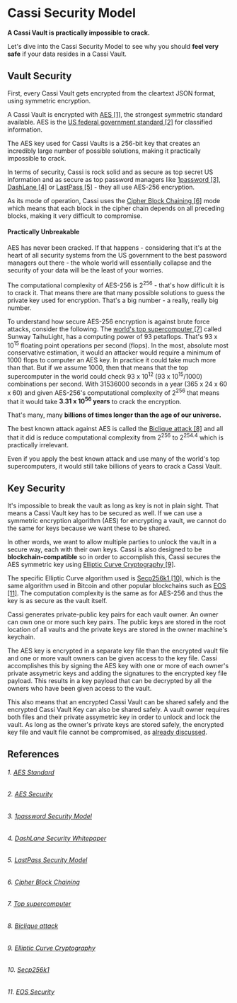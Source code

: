 # Cassi Security Model

**A Cassi Vault is practically impossible to crack.**

Let's dive into the Cassi Security Model to see why you should **feel very safe** if your data resides in a Cassi Vault.

## Vault Security

First, every Cassi Vault gets encrypted from the cleartext JSON format, using symmetric encryption.

A Cassi Vault is encrypted with [AES [1]](#aes-standard), the strongest symmetric standard available. AES is the [US federal government standard [2]](#aes-security) for classified information.

The AES key used for Cassi Vaults is a 256-bit key that creates an incredibly large number of possible solutions, making it practically impossible to crack.

In terms of security, Cassi is rock solid and as secure as top secret US information and as secure as top password managers like [1password [3]](#1password-security-model), [DashLane [4]](#dashlane-security-whitepaper) or [LastPass [5]](#lastpass-security-model) - they all use AES-256 encryption.

As its mode of operation, Cassi uses the [Cipher Block Chaining [6]](#cipher-block-chaining) mode which means that each block in the cipher chain depends on all preceding blocks, making it very difficult to compromise.

#### Practically Unbreakable

AES has never been cracked. If that happens - considering that it's at the heart of all security systems from the US government to the best password managers out there - the whole world will essentially collapse and the security of your data will be the least of your worries.

The computational complexity of AES-256 is 2<sup>256</sup> - that's how difficult it is to crack it. That means there are that many possible solutions to guess the private key used for encryption. That's a big number - a really, really big number.

To understand how secure AES-256 encryption is against brute force attacks, consider the following. The [world's top supercomputer [7]](#top-supercomputer) called Sunway TaihuLight, has a computing power of 93 petaflops. That's 93 x 10<sup>15</sup> floating point operations per second (flops). In the most, absolute most conservative estimation, it would an attacker would require a minimum of 1000 flops to computer an AES key. In practice it could take much more than that. But if we assume 1000, then that means that the top supercomputer in the world could check 93 x 10<sup>12</sup> (93 x 10<sup>15</sup>/1000) combinations per second. With 31536000 seconds in a year (365 x 24 x 60 x 60) and given AES-256's computational complexity of 2<sup>256</sup> that means that it would take **3.31 x 10<sup>56</sup> years** to crack the encryption.

That's many, many **billions of times longer than the age of our universe.**

The best known attack against AES is called the [Biclique attack [8]](#biclique-attack) and all that it did is reduce computational complexity from  2<sup>256</sup> to 2<sup>254.4</sup> which is practically irrelevant.

Even if you apply the best known attack and use many of the world's top supercomputers, it would still take billions of years to crack a Cassi Vault.

## Key Security

It's impossible to break the vault as long as key is not in plain sight. That means a Cassi Vault key has to be secured as well. If we can use a symmetric encryption algorithm (AES) for encrypting a vault, we cannot do the same for keys because we want these to be shared.

In other words, we want to allow multiple parties to unlock the vault in a secure way, each with their own keys. Cassi is also designed to be **blockchain-compatible** so in order to accomplish this, Cassi secures the AES symmetric key using [Elliptic Curve Cryptography [9]](#elliptic-curve-cryptography).

The specific Elliptic Curve algorithm used is [Secp256k1 [10]](#secp256k1), which is the same algorithm used in Bitcoin and other popular blockchains such as [EOS [11]](#eos-security). The computation complexity is the same as for AES-256 and thus the key is as secure as the vault itself.

Cassi generates private-public key pairs for each vault owner. An owner can own one or more such key pairs. The public keys are stored in the root location of all vaults and the private keys are stored in the owner machine's keychain.

The AES key is encrypted in a separate key file than the encrypted vault file and one or more vault owners can be given access to the key file. Cassi accomplishes this by signing the AES key with one or more of each owner's private assymetric keys and adding the signatures to the encrypted key file payload. This results in a key payload that can be decrypted by all the owners who have been given access to the vault.

This also means that an encrypted Cassi Vault can be shared safely and the encrypted Cassi Vault Key can also be shared safely. A vault owner requires both files and their private assymetric key in order to unlock and lock the vault. As long as the owner's private keys are stored safely, the encrypted key file and vault file cannot be compromised, as [already discussed](#practically-unbreakable).

## References

###### 1. [AES Standard](http://nvlpubs.nist.gov/nistpubs/FIPS/NIST.FIPS.197.pdf)
###### 2. [AES Security](https://en.wikipedia.org/wiki/Advanced_Encryption_Standard#Security)
###### 3. [1password Security Model](https://support.1password.com/1password-security/)
###### 4. [DashLane Security Whitepaper](https://www.dashlane.com/download/Dashlane_SecurityWhitePaper_Dec2017.pdf)
###### 5. [LastPass Security Model](https://www.lastpass.com/how-lastpass-works)
###### 6. [Cipher Block Chaining](https://en.wikipedia.org/wiki/Block_cipher_mode_of_operation#CBC)
###### 7. [Top supercomputer](https://en.wikipedia.org/wiki/Sunway_TaihuLight)
###### 8. [Biclique attack](https://en.wikipedia.org/wiki/Biclique_attack)
###### 9. [Elliptic Curve Cryptography](https://en.wikipedia.org/wiki/Elliptic-curve_cryptography)
###### 10. [Secp256k1](https://en.bitcoin.it/wiki/Secp256k1)
###### 11. [EOS Security](https://github.com/EOSIO/eos/blob/af648f70a7d4cc90760c1e5e140e07b4b452354e/libraries/fc/src/crypto/elliptic_mixed.cpp)
